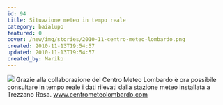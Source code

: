 ```yaml
---
id: 94
title: Situazione meteo in tempo reale
category: baialupo
featured: 0
cover: /new/img/stories/2010-11-centro-meteo-lombardo.png
created: 2010-11-13T19:54:57
updated: 2010-11-13T19:54:57
created_by: Mariko
---
```


<img src="/new/img/stories/2010-11-centro-meteo-lombardo.png" class="float-start mr-3 w-[300px] -translate-y-[40px]">
Grazie alla collaborazione del Centro Meteo Lombardo è ora possibile consultare in tempo reale i dati rilevati dalla stazione meteo installata a Trezzano Rosa.

<a href="http://www.centrometeolombardo.com/content.asp?contentid=3469&ContentType=Stazioni" target="_blank">
www.centrometeolombardo.com
</a>
